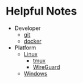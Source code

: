 # Helpful Notes

* Developer
  * [git](git.md)
  * [docker](docker.md)
* Platform
  * [Linux](linux.md)
    * [tmux](tmux.md)
    * [WireGuard](wireguard.md)
  * [Windows](windows.md)